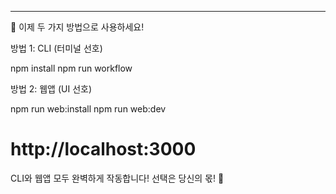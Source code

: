 ---

🎉 이제 두 가지 방법으로 사용하세요!

방법 1: CLI (터미널 선호)

npm install
npm run workflow

방법 2: 웹앱 (UI 선호)

npm run web:install
npm run web:dev

# http://localhost:3000

CLI와 웹앱 모두 완벽하게 작동합니다! 선택은 당신의 몫! 🚀
